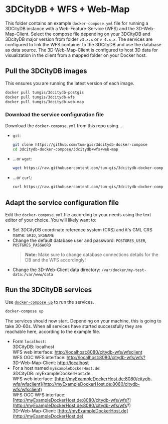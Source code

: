 # 3DCityDB + WFS + Web-Map

This folder contains an example `docker-compose.yml` file for running a 3DCityDB instance with a Web-Feature-Service (WFS) and the 3D-Web-Map-Client. Select the compose file depending on your 3DCityDB and 3DcityDB major version from folder `v3.x.x` or `v 4.x.x`. The services are configured to link the WFS container to the 3DCityDB and use the database as data source. The 3D-Web-Map-Client is configured to host 3D data for visualization in the client from a mapped folder on your Docker host.

## Pull the 3DCityDB images

This ensures you are running the latest version of each image.

```bash
docker pull tumgis/3dcitydb-postgis
docker pull tumgis/3dcitydb-wfs
docker pull tumgis/3dcitydb-web-map
```

### Download the service configuration file

Download the `docker-compose.yml` from this repo using...

* `git`:  

    ```bash
    git clone https://github.com/tum-gis/3dcitydb-docker-compose
    cd 3dcitydb-docker-compose/3dcitydb+wfs+web-map  
    ```
* ...or `wget`:

   ```bash
   wget https://raw.githubusercontent.com/tum-gis/3dcitydb-docker-compose/master/3dcitydb%2Bwfs%2Bweb-map/docker-compose.yml
   ```

* ...or `curl`:

    ```bash
    curl https://raw.githubusercontent.com/tum-gis/3dcitydb-docker-compose/master/3dcitydb%2Bwfs%2Bweb-map/docker-compose.yml -o docker-compose.yml
    ```

## Adapt the service configuration file

Edit the `docker-compose.yml` file according to your needs using the text editor of your choice. You will likely want to:

* Set 3DCityDB coordinate reference system (CRS) and it's GML CRS name: `SRID`, `SRSNAME`
* Change the default database user and password: `POSTGRES_USER`, `POSTGRES_PASSWORD`
  > **Note:** Make sure to change database connections details for the DB and the WFS accordingly!
* Change the 3D-Web-Client data directory: `/var/docker/my-test-data:/var/www/data`

## Run the 3DCityDB services

Use [`docker-compose up`](https://docs.docker.com/compose/reference/up/) to run the services.

  ```bash
  docker-compose up
  ```

The services should now start. Depending on your machine, this is going to take 30-60s. When all services have started successfully they are reachable here, according to the example file.

* Form `localhost`:  
  3DCityDB: localhost  
  WFS web interface: [http://localhost:8080/citydb-wfs/wfsclient](http://localhost:8080/citydb-wfs/wfsclient)  
  WFS OGC WFS interface: [http://localhost:8080/citydb-wfs/wfs?](http://localhost:8080/citydb-wfs/wfs?)  
  3D-Web-Map-Client: [http://localhost](http://localhost)  
* For a host named `myExampleDockerHost.de`:  
  3DCityDB: myExampleDockerHost.de  
  WFS web interface: [http://myExampleDockerHost.de:8080/citydb-wfs/wfsclient](http://myExampleDockerHost.de:8080/citydb-wfs/wfsclient)  
  WFS OGC WFS interface: [http://myExampleDockerHost.de:8080/citydb-wfs/wfs?](http://myExampleDockerHost.de:8080/citydb-wfs/wfs?)  
  3D-Web-Map-Client: [http://myExampleDockerHost.de](http://myExampleDockerHost.de)  
